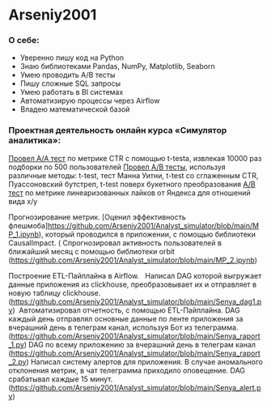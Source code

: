 # Arseniy2001
### О себе:
<ul>
<li>Уверенно пишу код на Python
<li>Знаю библиотеками Pandas, NumPy, Matplotlib, Seaborn 
<li>Умею проводить А/В тесты
<li>Пишу сложные SQL запросы
<li>Умею работать в BI системах
<li>Автоматизирую процессы через Airflow
<li>Владею математической базой 
</ul>



### Проектная деятельность онлайн курса «Симулятор аналитика»:

[Провел A/A тест](https://github.com/Arseniy2001/23/blob/master/main%C2%A0—%20копия.c) по метрике CTR с помощью t-testа, извлекая 10000 раз подборки по 500 пользователей 
[Провел A/B тесты](https://github.com/Arseniy2001/Analyst_simulator/blob/main/AB_1.ipynb), используя различные методы: t-test, тест Манна Уитни, t-test со сглаженным CTR, Пуассоновский бутстреп, t-test поверх букетного преобразования 
[A/B тест](https://github.com/Arseniy2001/Analyst_simulator/blob/main/AB_2.ipynb)    по метрике линеаризованных лайков от Яндекса для отношений вида  x/y 

Прогнозирование метрик. 
[Оценил эффективность флешмоба]https://github.com/Arseniy2001/Analyst_simulator/blob/main/MP_1.ipynb), который проводился в приложении, с помощью библиотеки CausalImpact. (
Спрогнозировал активность пользователей в ближайший месяц с помощью библиотеки orbit (https://github.com/Arseniy2001/Analyst_simulator/blob/main/MP_2.ipynb)

Построение ETL-Пайплайна в Airflow.  
Написал DAG которой выгружает данные приложения из clickhouse, преобразовывает их и отправляет в новую таблицу clickhouse. (https://github.com/Arseniy2001/Analyst_simulator/blob/main/Senya_dag1.py) 
Автоматизировал отчетность, с помощью ETL-Пайплайна. DAG  каждый день  отправлял основные данные по ленте приложения за вчерашний день в телеграм канал, используя Бот из телеграмма. (https://github.com/Arseniy2001/Analyst_simulator/blob/main/Senya_raport_1.py)
DAG по всему приложению за вчерашний день в телеграм канал (https://github.com/Arseniy2001/Analyst_simulator/blob/main/Senya_raport_2.py)
Написал систему алертов для приложения. В случае аномального отклонения метрик, в чат телеграмма приходило оповещение. DAG срабатывал каждые 15 минут. (https://github.com/Arseniy2001/Analyst_simulator/blob/main/Senya_alert.py)




